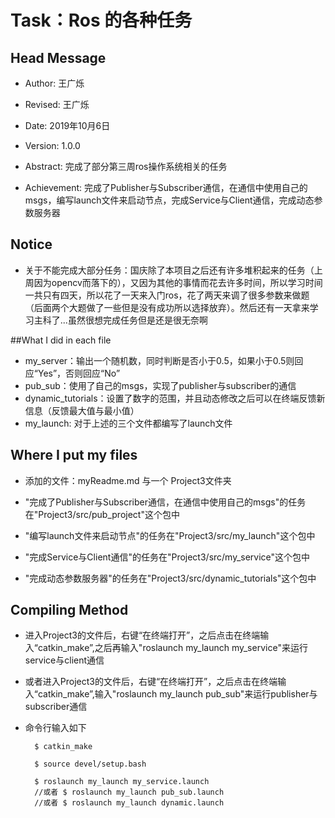 # Task：Ros 的各种任务

## Head Message

- Author: 王广烁

- Revised: 王广烁

- Date: 2019年10月6日

- Version: 1.0.0

- Abstract: 完成了部分第三周ros操作系统相关的任务

- Achievement: 完成了Publisher与Subscriber通信，在通信中使用自己的msgs，编写launch文件来启动节点，完成Service与Client通信，完成动态参数服务器


## Notice

- 关于不能完成大部分任务：国庆除了本项目之后还有许多堆积起来的任务（上周因为opencv而落下的），又因为其他的事情而花去许多时间，所以学习时间一共只有四天，所以花了一天来入门ros，花了两天来调了很多参数来做题（后面两个大题做了一些但是没有成功所以选择放弃）。然后还有一天拿来学习主科了...虽然很想完成任务但是还是很无奈啊


##What I did in each file
- my_server：输出一个随机数，同时判断是否小于0.5，如果小于0.5则回应“Yes”，否则回应“No”
- pub_sub：使用了自己的msgs，实现了publisher与subscriber的通信
- dynamic_tutorials：设置了数字的范围，并且动态修改之后可以在终端反馈新信息（反馈最大值与最小值）
- my_launch: 对于上述的三个文件都编写了launch文件


## Where I put my files

- 添加的文件：myReadme.md 与一个 Project3文件夹

- "完成了Publisher与Subscriber通信，在通信中使用自己的msgs"的任务在"Project3/src/pub_project"这个包中

- "编写launch文件来启动节点"的任务在"Project3/src/my_launch"这个包中

- "完成Service与Client通信"的任务在"Project3/src/my_service"这个包中

- "完成动态参数服务器"的任务在"Project3/src/dynamic_tutorials"这个包中


## Compiling Method

- 进入Project3的文件后，右键“在终端打开”，之后点击在终端输入“catkin_make”,之后再输入"roslaunch my_launch my_service"来运行service与client通信
- 或者进入Project3的文件后，右键“在终端打开”，之后点击在终端输入“catkin_make”,输入"roslaunch my_launch pub_sub"来运行publisher与subscriber通信

- 命令行输入如下

		$ catkin_make

		$ source devel/setup.bash

		$ roslaunch my_launch my_service.launch
		//或者 $ roslaunch my_launch pub_sub.launch
		//或者 $ roslaunch my_launch dynamic.launch


	









